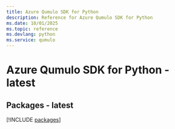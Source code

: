 ```yaml
---
title: Azure Qumulo SDK for Python
description: Reference for Azure Qumulo SDK for Python
ms.date: 10/01/2025
ms.topic: reference
ms.devlang: python
ms.service: qumulo
---
```

# Azure Qumulo SDK for Python - latest
## Packages - latest
[!INCLUDE [packages](qumulo-index.md)]